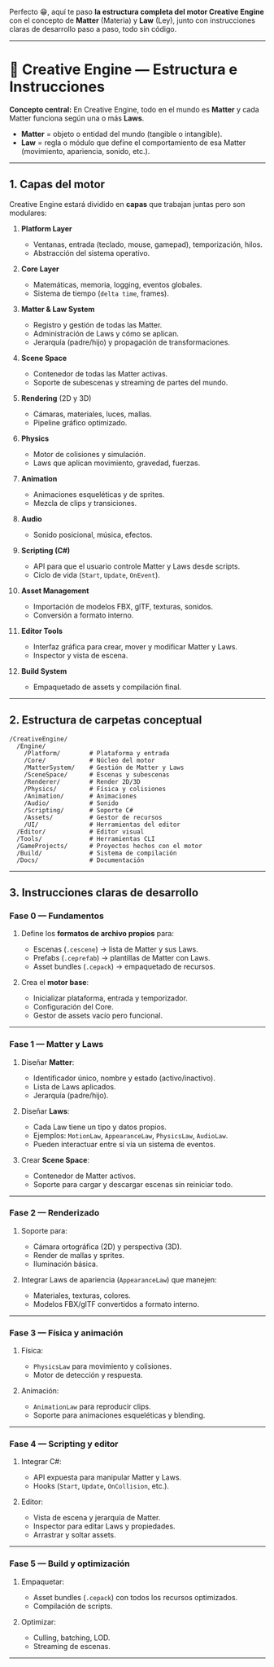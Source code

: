 Perfecto 😁, aquí te paso **la estructura completa del motor Creative Engine** con el concepto de **Matter** (Materia) y **Law** (Ley), junto con instrucciones claras de desarrollo paso a paso, todo sin código.

---

# 📜 Creative Engine — Estructura e Instrucciones

**Concepto central:** En Creative Engine, todo en el mundo es **Matter** y cada Matter funciona según una o más **Laws**.

* **Matter** = objeto o entidad del mundo (tangible o intangible).
* **Law** = regla o módulo que define el comportamiento de esa Matter (movimiento, apariencia, sonido, etc.).

---

## 1. Capas del motor

Creative Engine estará dividido en **capas** que trabajan juntas pero son modulares:

1. **Platform Layer**

   * Ventanas, entrada (teclado, mouse, gamepad), temporización, hilos.
   * Abstracción del sistema operativo.

2. **Core Layer**

   * Matemáticas, memoria, logging, eventos globales.
   * Sistema de tiempo (`delta time`, frames).

3. **Matter & Law System**

   * Registro y gestión de todas las Matter.
   * Administración de Laws y cómo se aplican.
   * Jerarquía (padre/hijo) y propagación de transformaciones.

4. **Scene Space**

   * Contenedor de todas las Matter activas.
   * Soporte de subescenas y streaming de partes del mundo.

5. **Rendering** (2D y 3D)

   * Cámaras, materiales, luces, mallas.
   * Pipeline gráfico optimizado.

6. **Physics**

   * Motor de colisiones y simulación.
   * Laws que aplican movimiento, gravedad, fuerzas.

7. **Animation**

   * Animaciones esqueléticas y de sprites.
   * Mezcla de clips y transiciones.

8. **Audio**

   * Sonido posicional, música, efectos.

9. **Scripting (C#)**

   * API para que el usuario controle Matter y Laws desde scripts.
   * Ciclo de vida (`Start`, `Update`, `OnEvent`).

10. **Asset Management**

    * Importación de modelos FBX, glTF, texturas, sonidos.
    * Conversión a formato interno.

11. **Editor Tools**

    * Interfaz gráfica para crear, mover y modificar Matter y Laws.
    * Inspector y vista de escena.

12. **Build System**

    * Empaquetado de assets y compilación final.

---

## 2. Estructura de carpetas conceptual

```
/CreativeEngine/
  /Engine/
    /Platform/        # Plataforma y entrada
    /Core/            # Núcleo del motor
    /MatterSystem/    # Gestión de Matter y Laws
    /SceneSpace/      # Escenas y subescenas
    /Renderer/        # Render 2D/3D
    /Physics/         # Física y colisiones
    /Animation/       # Animaciones
    /Audio/           # Sonido
    /Scripting/       # Soporte C#
    /Assets/          # Gestor de recursos
    /UI/              # Herramientas del editor
  /Editor/            # Editor visual
  /Tools/             # Herramientas CLI
  /GameProjects/      # Proyectos hechos con el motor
  /Build/             # Sistema de compilación
  /Docs/              # Documentación
```

---

## 3. Instrucciones claras de desarrollo

### **Fase 0 — Fundamentos**

1. Define los **formatos de archivo propios** para:

   * Escenas (`.cescene`) → lista de Matter y sus Laws.
   * Prefabs (`.ceprefab`) → plantillas de Matter con Laws.
   * Asset bundles (`.cepack`) → empaquetado de recursos.

2. Crea el **motor base**:

   * Inicializar plataforma, entrada y temporizador.
   * Configuración del Core.
   * Gestor de assets vacío pero funcional.

---

### **Fase 1 — Matter y Laws**

1. Diseñar **Matter**:

   * Identificador único, nombre y estado (activo/inactivo).
   * Lista de Laws aplicados.
   * Jerarquía (padre/hijo).

2. Diseñar **Laws**:

   * Cada Law tiene un tipo y datos propios.
   * Ejemplos: `MotionLaw`, `AppearanceLaw`, `PhysicsLaw`, `AudioLaw`.
   * Pueden interactuar entre sí vía un sistema de eventos.

3. Crear **Scene Space**:

   * Contenedor de Matter activos.
   * Soporte para cargar y descargar escenas sin reiniciar todo.

---

### **Fase 2 — Renderizado**

1. Soporte para:

   * Cámara ortográfica (2D) y perspectiva (3D).
   * Render de mallas y sprites.
   * Iluminación básica.

2. Integrar Laws de apariencia (`AppearanceLaw`) que manejen:

   * Materiales, texturas, colores.
   * Modelos FBX/glTF convertidos a formato interno.

---

### **Fase 3 — Física y animación**

1. Física:

   * `PhysicsLaw` para movimiento y colisiones.
   * Motor de detección y respuesta.

2. Animación:

   * `AnimationLaw` para reproducir clips.
   * Soporte para animaciones esqueléticas y blending.

---

### **Fase 4 — Scripting y editor**

1. Integrar C#:

   * API expuesta para manipular Matter y Laws.
   * Hooks (`Start`, `Update`, `OnCollision`, etc.).

2. Editor:

   * Vista de escena y jerarquía de Matter.
   * Inspector para editar Laws y propiedades.
   * Arrastrar y soltar assets.

---

### **Fase 5 — Build y optimización**

1. Empaquetar:

   * Asset bundles (`.cepack`) con todos los recursos optimizados.
   * Compilación de scripts.

2. Optimizar:

   * Culling, batching, LOD.
   * Streaming de escenas.

---

